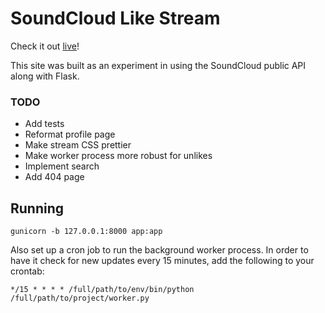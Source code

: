 # SoundCloud Like Stream

Check it out [live](http://soundcloudlikes.herokuapp.com)!

This site was built as an experiment in using the SoundCloud public API along 
with Flask.

### TODO
- Add tests
- Reformat profile page
- Make stream CSS prettier
- Make worker process more robust for unlikes
- Implement search
- Add 404 page


## Running
```
gunicorn -b 127.0.0.1:8000 app:app
```

Also set up a cron job to run the background worker process. In order to have it check for
new updates every 15 minutes, add the following to your crontab:

```
*/15 * * * * /full/path/to/env/bin/python /full/path/to/project/worker.py
```
